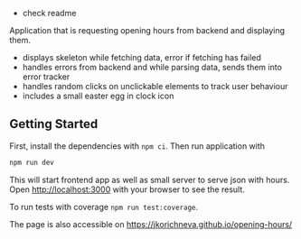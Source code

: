 - check readme

Application that is requesting opening hours from backend and displaying them.
- displays skeleton while fetching data, error if fetching has failed
- handles errors from backend and while parsing data, sends them into error tracker
- handles random clicks on unclickable elements to track user behaviour
- includes a small easter egg in clock icon

## Getting Started

First, install the dependencies with `npm ci`. Then run application with

```bash
npm run dev
```

This will start frontend app as well as small server to serve json with hours.
Open [http://localhost:3000](http://localhost:3000) with your browser to see the result.


To run tests with coverage `npm run test:coverage`.

The page is also accessible on https://jkorichneva.github.io/opening-hours/
